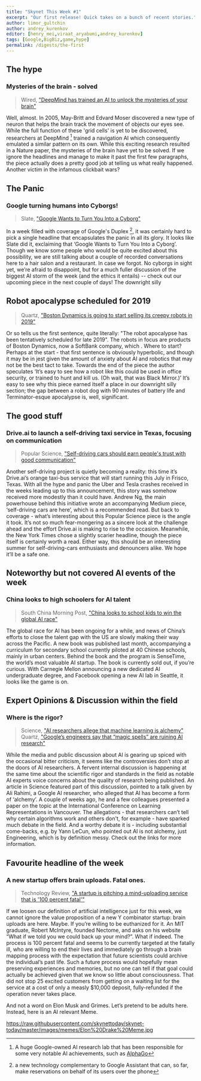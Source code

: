 ```yaml
---
title: "Skynet This Week #1"
excerpt: "Our first release! Quick takes on a bunch of recent stories."
author: limor_gultchin
author: andrey_kurenkov
editor: [henry_mei,viraat_aryabumi,andrey_kurenkov]
tags: [Google,BigBiz,game,hype]
permalink: /digests/the-first
---
```


## The hype

### Mysteries of the brain - solved
> Wired, ["DeepMind has trained an AI to unlock the mysteries of your brain"](http://www.wired.co.uk/article/deepmind-newest-network-mimics-the-gps-cells-in-your-brain)

Well, almost. In 2005, May-Britt and Edvard Moser discovered a new type of neuron that helps the brain track the movement of objects our eyes see. While the full function of these 'grid cells' is yet to be discovered, researchers at DeepMind [^deepmind] trained a navigation AI which consequently emulated a similar pattern on its own. While this exciting research resulted in a Nature paper, the mysteries of the brain have yet to be solved.  If we ignore the headlines and manage to make it past the first few paragraphs, the piece actually does a pretty good job at telling us what really happened. Another victim in the infamous clickbait wars? 

[^deepmind]: A huge Google-owned AI research lab that has been responsible for some very notable AI achievements, such as [AlphaGo](https://www.skynettoday.com/content/editorials/is-alphago-zero-overrated/)


## The Panic

### Google turning humans into Cyborgs!
> Slate, ["Google Wants to Turn You Into a Cyborg"](https://slate.com/technology/2018/05/google-assistant-will-essentially-turn-humans-into-cyborgs.html)

In a week filled with coverage of Google's Duplex [^duplex], it was certainly hard to pick a single headline that encapsulates the panic in all its glory. It looks like Slate did it, exclaiming that ‘Google Wants to Turn You Into a Cyborg’. Though we know some people who would be quite excited about this possibility, we are still talking about a couple of recorded conversations here to a hair salon and a restaurant. In case we forgot. No cyborgs in sight yet, we’re afraid to disappoint, but for a much fuller discussion of the biggest AI storm of the week (and the ethics it entails) -- check out our upcoming piece in the next couple of days!
The downright silly

[^duplex]: a new technology complementary to Google Assistant that can, so far, make reservations on behalf of its users over the phone

## Robot apocalypse scheduled for 2019 
> Quartz, ["Boston Dynamics is going to start selling its creepy robots in 2019"](https://qz.com/1276281/softbanks-boston-dynamics-will-start-selling-its-spotmini-robots-in-2019/)

Or so tells us the first sentence, quite literally: "The robot apocalypse has been tentatively scheduled for late 2019". The robots in focus are products of Boston Dynamics, now a SoftBank company, which . Where to start? Perhaps at the start - that first sentence is obviously hyperbolic, and though it may be in jest given the amount of anxiety about AI and robotics that may not be the best tact to take. Towards the end of the piece the author speculates ‘It’s easy to see how a robot like this could be used in office security, or trained to hunt and kill us. (Oh wait, that was Black Mirror.)’ It’s easy to see why this piece earned itself a place in our downright silly section; the gap between a robot dog with 90 minutes of battery life and Terminator-esque apocalypse is, well, significant.

## The good stuff

### Drive.ai to launch a self-driving taxi service in Texas, focusing on communication
> Popular Science, ["Self-driving cars should earn people's trust with good communication"](https://www.popsci.com/self-driving-cars-communicate)

Another self-driving project is quietly becoming a reality: this time it’s Drive.ai’s orange taxi-bus service that will start running this July in Frisco, Texas. With all the hype and panic the Uber and Tesla crashes received in the weeks leading up to this announcement, this story was somehow received more modestly than it could have. Andrew Ng, the main powerhouse behind this initiative wrote an accompanying Medium piece, ‘self-driving cars are here’, which is a recommended read. But back to coverage - what’s interesting about this Popular Science piece is the angle it took. It’s not so much fear-mongering as a sincere look at the challenge ahead and the effort Drive.ai is making to rise to the occasion. Meanwhile, the New York Times chose a slightly scarier headline, though the piece itself is certainly worth a read. Either way, this should be an interesting summer for self-driving-cars enthusiasts and denouncers alike. We hope it’ll be a safe one.

## Noteworthy but not covered AI events of the week

### China looks to high schoolers for AI talent
> South China Morning Post, ["China looks to school kids to win the global AI race"](http://www.scmp.com/tech/china-tech/article/2144396/china-looks-school-kids-win-global-ai-race)

The global race for AI has been ongoing for a while, and news of China’s efforts to close the talent gap with the US are slowly making their way across the Pacific. A new book was published last month, accompanying a curriculum for secondary school currently piloted at 40 Chinese schools, mainly in urban centers. Behind the book and the program is SenseTime, the world’s most valuable AI startup. The book is currently sold out, if you’re curious. With Carnegie  Mellon announcing a new dedicated AI undergraduate degree, and Facebook opening a new AI lab in Seattle, it looks like the game is on.

## Expert Opinions & Discussion within the field

### Where is the rigor?
> Science, ["AI researchers allege that machine learning is alchemy"](http://www.sciencemag.org/news/2018/05/ai-researchers-allege-machine-learning-alchemy)
> Quartz, ["Google’s engineers say that “magic spells” are ruining AI research"](https://qz.com/1274131/googles-engineers-say-that-lack-of-rigor-is-ruining-ai-research/)

While the media and public discussion about AI is gearing up spiced with the occasional bitter criticism, it seems like the controversies don’t stop at the doors of AI researchers. A fervent internal discussion is happening at the same time about the scientific rigor and standards in the field as notable AI experts voice concerns about the quality of research being published. An article in Science featured part of this discussion, pointed to a talk given by Ali Rahimi, a Google AI researcher, who alleged that AI has become a form of ‘alchemy’. A couple of weeks ago, he and a few colleagues presented a paper on the topic at the International Conference on Learning Representations in Vancouver. The allegations - that researchers can’t tell why certain algorithms work and others don't, for example - have sparked much debate in the field. And a worthy debate it is - including substantial come-backs, e.g. by Yann LeCun, who pointed out AI is not alchemy, just Engineering, which is by definition messy. Check out the links for more information.

## Favourite headline of the week 

### A new startup offers brain uploads. Fatal ones.
> Technology Review, ["A startup is pitching a mind-uploading service that is '100 percent fatal'"](https://www.technologyreview.com/s/610456/a-startup-is-pitching-a-mind-uploading-service-that-is-100-percent-fatal/)

If we loosen our definition of artificial intelligence just for this week, we cannot ignore the value proposition of a new Y combinator startup: brain uploads are here. Maybe. If you’re willing to be euthanized for it. An MIT graduate, Robert McIntyre, founded Nectome, and asks on his website “What if we told you we could back up your mind?”. What if indeed. The process is 100 percent fatal and seems to be currently targeted at the fatally ill, who are willing to end their lives and immediately go through a brain mapping process with the expectation that future scientists could archive the individual’s past life. Such a future process would hopefully mean preserving experiences and memories, but no one can tell if that goal could actually be achieved given that we know so little about consciousness. That did not stop 25 excited customers from getting on a waiting list for the service at a cost of only a measly $10,000 deposit, fully-refunded if the operation never takes place. 


And not a word on Elon Musk and Grimes. Let’s pretend to be adults here. Instead, here is an AI relevant Meme.

https://raw.githubusercontent.com/skynettoday/skynet-today/master/images/memes/Elon%20Drake%20Meme.jpg


